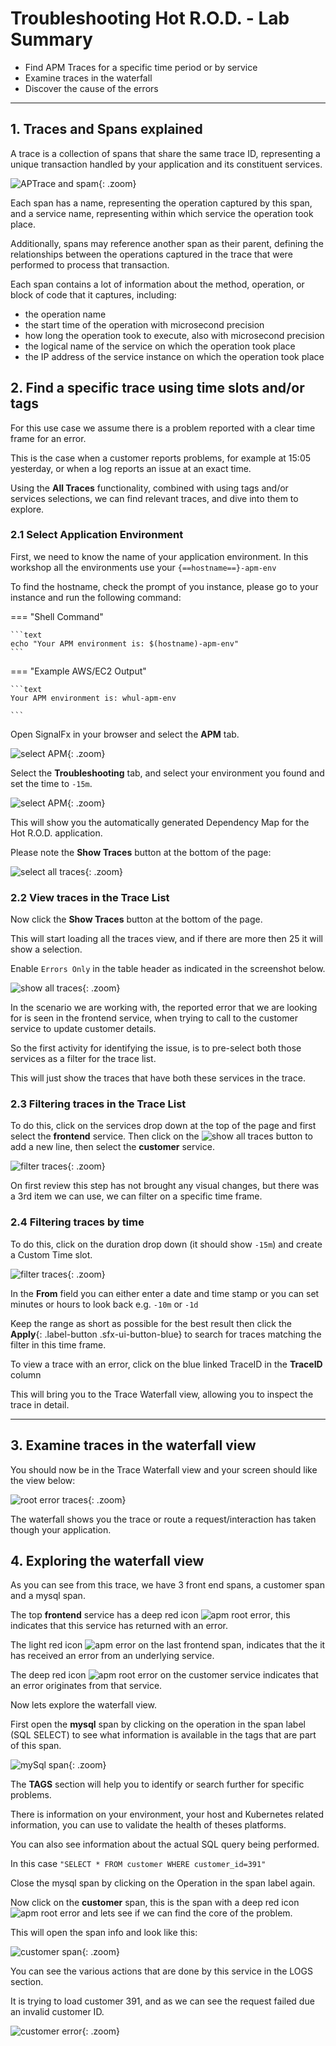 # Troubleshooting Hot R.O.D. - Lab Summary

* Find APM Traces for a specific time period or by service
* Examine traces in the waterfall
* Discover the cause of the errors

---

## 1. Traces and Spans explained

A trace is a collection of spans that share the same trace ID, representing a unique transaction handled by your application and its constituent services.

![APTrace and spam](../images/apm/APM-trace-spans.png){: .zoom}

Each span has a name, representing the operation captured by this span, and a service name, representing within which service the operation took place.

Additionally, spans may reference another span as their parent, defining the relationships between the operations captured in the trace that were performed to process that transaction.

Each span contains a lot of information about the method, operation, or block of code that it captures, including:

* the operation name
* the start time of the operation with microsecond precision
* how long the operation took to execute, also with microsecond precision
* the logical name of the service on which the operation took place
* the IP address of the service instance on which the operation took place

## 2. Find a specific trace using time slots and/or tags

For this use case we assume there is a problem reported with a clear time frame for an error.

This is the case when a customer reports problems, for example at 15:05 yesterday, or when a log reports an issue at an exact time.

Using the **All Traces** functionality, combined with using tags and/or services selections, we can find relevant traces, and dive into them to explore.

### 2.1 Select Application Environment

First, we need to know the name of your application environment. In this workshop all the environments use your `{==hostname==}-apm-env`

To find the hostname, check the prompt of you instance, please go to your
instance and run the following command:

=== "Shell Command"

    ```text
    echo "Your APM environment is: $(hostname)-apm-env"
    ```

=== "Example AWS/EC2 Output"

    ```text
    Your APM environment is: whul-apm-env

    ```

Open SignalFx in your browser and select the **APM** tab.

![select APM](../images/apm/select-apm.png){: .zoom}

Select the **Troubleshooting** tab, and select your environment you found and set the time to `-15m`.

![select APM](../images/apm/select-apm-env.png){: .zoom}

This will show you the automatically generated Dependency Map for the Hot R.O.D. application.

Please note the **Show Traces** button at the bottom of the page:

![select all traces](../images/apm/hotrod-show-traces.png){: .zoom}

### 2.2 View traces in the Trace List

Now click the **Show Traces** button at the bottom of the page.

This will start loading all the traces view, and if there are more then 25 it will show a selection.

Enable `Errors Only` in the table header as indicated in the screenshot below.

![show all traces](../images/apm/hotrod-list-of-traces.png){: .zoom}

In the scenario we are working with, the reported error that we are looking for is seen in the frontend service, when trying to call to the customer service to update customer details.

So the first activity for identifying the issue, is to pre-select both those services as a filter for the trace list.

This will just show the traces that have both these services in the trace.

### 2.3 Filtering traces in the Trace List

To do this, click on the services drop down at the top of the page and first select the **frontend** service. Then click on the ![show all traces](../images/apm/apm-add-rowbutton.png) button to add a new line, then select the **customer** service.

![filter traces](../images/apm/hotrod-select-service.png){: .zoom}

On first review this step has not brought any visual changes, but there was a 3rd item we can use, we can filter on a specific time frame.

### 2.4 Filtering traces by time

To do this, click on the duration drop down (it should show `-15m`) and create a Custom Time slot.

![filter traces](../images/apm/hotrod-custom-time-slot.png){: .zoom}

In the **From** field you can either enter a date and time stamp or you can set minutes or hours to look back e.g. `-10m` or `-1d`

Keep the range as short as possible for the best result then click the **Apply**{: .label-button .sfx-ui-button-blue} to search for traces matching the filter in this time frame.

To view a trace with an error, click on the blue linked TraceID in the **TraceID** column

This will bring you to the Trace Waterfall view, allowing you to inspect the trace in detail.

---

## 3. Examine traces in the waterfall view

You should now be in the Trace Waterfall view and your screen should like the view below:

![root error traces](../images/apm/hotrod-waterfall-closed.png){: .zoom}

The waterfall shows you the trace or route a request/interaction has taken though your application.

## 4. Exploring the waterfall view

As you can see from this trace, we have 3 front end spans, a customer span and a mysql span.

The top **frontend** service has a deep red icon ![apm root error](../images/apm/apm-root-error-code.png), this indicates that this service has returned with an error.

The light red icon ![apm error](../images/apm/apm-error-code.png) on the last frontend span, indicates that the it has received an error from an underlying service.

The deep red icon ![apm root error](../images/apm/apm-root-error-code.png) on the customer  service indicates that an error originates from that service.

Now lets explore the waterfall view.

First open the **mysql** span by clicking on the operation in the span label (SQL SELECT) to see what information is available in the tags that are part of this span.

![mySql span](../images/apm/hotrod-span-1.png){: .zoom}

The **TAGS** section will help you to identify or search further for specific problems.

There is information on your environment, your host and Kubernetes related information, you can use to validate the health of theses platforms.

You can also see information about the actual SQL query being performed.

In this case `"SELECT * FROM customer WHERE customer_id=391"`

Close the mysql span by clicking on the Operation in the span label again.

Now click on the **customer** span, this is the span with a deep red icon ![apm root error](../images/apm/apm-root-error-code.png) and lets see if we can find the core of the problem.

This will open the span info and look like this:

![customer span](../images/apm/hotrod-span-2.png){: .zoom}

You can see the various actions that are done by this service in the LOGS section.

It is trying to load customer 391, and as we can see the request failed due an invalid customer ID.

![customer error](../images/apm/hotrod-error.png){: .zoom}
